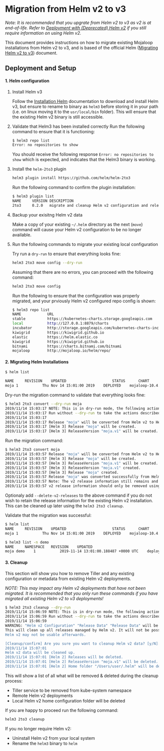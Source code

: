 # Migration from Helm v2 to v3

_Note: It is recommended that you upgrate from Helm v2 to v3 as v2 is at end-of-life. Refer to [Deployment with (Deprecated) Helm v2](./helm-legacy-deployment.md) if you still require information on using Helm v2._

This document provides instructions on how to migrate existing Mojaloop installations from Helm v2 to v3, and is based of the official Helm ([Migrating Helm v2 to v3](https://helm.sh/docs/topics/v2_v3_migration/)) document.

## Deployment and Setup

#### 1. Helm configuration

1. Install Helm v3

   Follow the [Installation Helm](https://helm.sh/docs/intro/install/) documentation to download and install Helm v3, but ensure to rename to binary as `helm3` before storing it in your path (i.e. on linux moving it to the `usr/local/bin` folder). This will ensure that the existing Helm v2 binary is still accessible.

2. Validate that Helm3 has been installed correctly
   Run the following command to ensure that it is functioning:
   ```bash
   $ helm3 repo list
   Error: no repositories to show
   ```
   You should receive the following response `Error: no repositories to show` which is expected, and indicates that the Helm3 binary is working.

3. Install the `helm-2to3` plugin
   ```bash
   helm3 plugin install https://github.com/helm/helm-2to3
   ```

   Run the following command to confirm the plugin installation:
   ```bash
   $ helm3 plugin list
   NAME  	VERSION	DESCRIPTION
   2to3  	0.2.0  	migrate and cleanup Helm v2 configuration and releases in-place to Helm v3
   ```

4. Backup your exisitng Helm v2 data

   Make a copy of your existing `~/.helm` directory as the next (`move`) command will cause your Helm v2 configuration to be no longer available.

5. Run the following commands to migrate your existing local configuration

   Try run a `dry-run` to ensure that everything looks fine:
   ```bash
   helm3 2to3 move config --dry-run
   ```

   Assuming that there are no errors, you can proceed with the following command:
   ```bash
   helm3 2to3 move config
   ```

   Run the following to ensure that the configuration was properly migrated, and your prviously Helm v2 configured repo config is shown:
   ```bash
   $ helm3 repo list
   NAME            URL
   stable          https://kubernetes-charts.storage.googleapis.com
   local           http://127.0.0.1:8879/charts
   incubator       http://storage.googleapis.com/kubernetes-charts-incubator
   kiwigrid        https://kiwigrid.github.io
   elastic         https://helm.elastic.co
   kiwigrid        https://kiwigrid.github.io
   bitnami         https://charts.bitnami.com/bitnami
   mojaloop        http://mojaloop.io/helm/repo/
   ```

#### 2. Migrating Helm Installations

   
   ```bash
   $ helm list

   NAME    	REVISION	UPDATED                 	STATUS  	CHART           	APP VERSION	NAMESPACE
   moja	1       	Thu Nov 14 15:01:00 2019	DEPLOYED	mojaloop-10.4.0	v10.4.0     	demo
   ```

   Dry-run the migration command to validate that everything looks fine:
   ```bash
   $ helm3 2to3 convert --dry-run moja
   2019/11/14 15:03:17 NOTE: This is in dry-run mode, the following actions will not be executed.
   2019/11/14 15:03:17 Run without --dry-run to take the actions described below:
   2019/11/14 15:03:17
   2019/11/14 15:03:17 Release "moja" will be converted from Helm v2 to Helm v3.
   2019/11/14 15:03:17 [Helm 3] Release "moja" will be created.
   2019/11/14 15:03:17 [Helm 3] ReleaseVersion "moja.v1" will be created.
   ```

   Run the migration command:
   ```bash
   $ helm3 2to3 convert moja
   2019/11/14 15:03:57 Release "moja" will be converted from Helm v2 to Helm v3.
   2019/11/14 15:03:57 [Helm 3] Release "moja" will be created.
   2019/11/14 15:03:57 [Helm 3] ReleaseVersion "moja.v1" will be created.
   2019/11/14 15:03:57 [Helm 3] ReleaseVersion "moja.v1" created.
   2019/11/14 15:03:57 [Helm 3] Release "moja" created.
   2019/11/14 15:03:57 Release "moja" was converted successfully from Helm v2 to Helm v3.
   2019/11/14 15:03:57 Note: The v2 release information still remains and should be removed to avoid conflicts with the migrated v3 release.
   2019/11/14 15:03:57 v2 release information should only be removed using `helm 2to3` cleanup and when all releases have been migrated over.
   ```

   Optionaly add `--delete-v2-releases` to the above command if you do not wish to retain the release information for the existing Helm v2 installation. This can be cleaned up later using the `helm3 2to3 cleanup`.

   Validate that the migration was successful:
   ```bash
   $ helm list
   NAME    	REVISION	UPDATED                 	STATUS  	CHART           	APP VERSION	NAMESPACE
   moja	1       	Thu Nov 14 15:01:00 2019	DEPLOYED	mojaloop-10.4.0	v10.4.0     	demo

   $ helm3 list -n demo
   NAME    	NAMESPACE	REVISION	UPDATED                             	STATUS  	CHART           	APP VERSION
   moja	demo 	1       	2019-11-14 13:01:00.188487 +0000 UTC	deployed	mojaloop-10.4.0	10.4.0
   ```

#### 3. Cleanup

   This section will show you how to remove Tiller and any existing configuration or metadata from existing Helm v2 deployments.

   _NOTE: This may impact any Helm v2 deployments that have not been migrated. It is recommended that you only run these commands if you have migrated all existing Helm v2 to v3 deployments!_

   ```bash
   $ helm3 2to3 cleanup --dry-run
   2019/11/14 15:06:59 NOTE: This is in dry-run mode, the following actions will not be executed.
   2019/11/14 15:06:59 Run without --dry-run to take the actions described below:
   2019/11/14 15:06:59
   WARNING: "Helm v2 Configuration" "Release Data" "Release Data" will be removed.
   This will clean up all releases managed by Helm v2. It will not be possible to restore them if you haven't made a backup of the releases.
   Helm v2 may not be usable afterwards.

   [Cleanup/confirm] Are you sure you want to cleanup Helm v2 data? [y/N]: y
   2019/11/14 15:07:01
   Helm v2 data will be cleaned up.
   2019/11/14 15:07:01 [Helm 2] Releases will be deleted.
   2019/11/14 15:07:01 [Helm 2] ReleaseVersion "moja.v1" will be deleted.
   2019/11/14 15:07:01 [Helm 2] Home folder "/Users/user/.helm" will be deleted.
   ```

   This will show a list of all what will be removed & deleted during the cleanup process:
   - Tiller service to be removed from kube-system namespace
   - Remote Helm v2 deployments
   - Local Helm v2 home configuration folder will be deleted

   If you are happy to proceed run the following command:
   ```bash
   helm3 2to3 cleanup
   ```
   
   If you no longer require Helm v2:
   - Uninstall Helm v2 from your local system
   - Rename the `helm3` binary to `helm`
